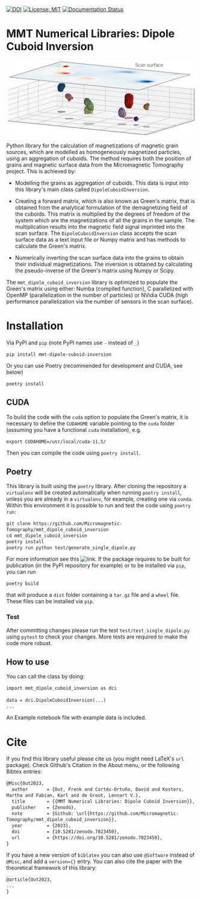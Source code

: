 [![DOI](https://zenodo.org/badge/DOI/10.5281/zenodo.XXXXXXX.svg)](https://doi.org/10.5281/zenodo.XXXXXXX)
[![License: MIT](https://img.shields.io/badge/License-MIT-yellow.svg)](LICENSE)
[![Documentation Status](https://readthedocs.org/projects/mmt-dipole-cuboid-inversion/badge/?version=latest)](https://mmt-dipole-cuboid-inversion.readthedocs.io/en/latest/?badge=latest)

# MMT Numerical Libraries: Dipole Cuboid Inversion

![](doc/_static/area1_grains_scan_sample.jpg)

Python library for the calculation of magnetizations of magnetic grain sources,
which are modelled as homogeneously magnetized particles, using an aggregation
of cuboids. The method requires both the position of grains and magnetic
surface data from the Micromagnetic Tomography project. This is achieved by:

- Modelling the grains as aggregation of cuboids. This data is input into this
  library's main class called `DipoleCuboidInversion`.

- Creating a forward matrix, which is also known as Green's matrix, that is
  obtained from the analytical formulation of the demagnetizing field of the
  cuboids. This matrix is multiplied by the degrees of freedom of the system
  which are the magnetizations of all the grains in the sample. The
  multiplication results into the magnetic field signal imprinted into the scan
  surface. The `DipoleCuboidInversion` class accepts the scan surface data as
  a text input file or Numpy matrix and has methods to calculate the Green's
  matrix.

- Numerically inverting the scan surface data into the grains to obtain their
  individual magnetizations. The inversion is obtained by calculating the
  pseudo-inverse of the Green's matrix using Numpy or Scipy.

The `mmt_dipole_cuboid_inversion` library is optimized to populate the Green's
matrix using either: Numba (compiled function), C parallelized with OpenMP
(parallelization in the number of particles) or NVidia CUDA (high performance
parallelization via the number of sensors in the scan surface).

# Installation

Via PyPI and `pip` (note PyPI names use `-` instead of `_`)

```console
pip install mmt-dipole-cuboid-inversion
```

Or you can use Poetry (recommended for development and CUDA, see below)

```console
poetry install
```

## CUDA

To build the code with the `cuda` option to populate the Green's matrix, it is
necessary to define the `CUDAHOME` variable pointing to the `cuda` folder
(assuming you have a functional `cuda` installation), e.g.

```console
export CUDAHOME=/usr/local/cuda-11.5/
```

Then you can compile the code using `poetry install`.

## Poetry

This library is built using the `poetry` library. After cloning the repository
a `virtualenv` will be created automatically when running `poetry install`,
unless you are already in a `virtualenv`, for example, creating one via
`conda`. Within this environment it is possible to run and test the code using
`poetry run`:

```
git clone https://github.com/Micromagnetic-Tomography/mmt_dipole_cuboid_inversion
cd mmt_dipole_cuboid_inversion
poetry install
poetry run python test/generate_single_dipole.py
```

For more information see this
![link](https://python-poetry.org/docs/managing-environments/). If the package
requires to be built for publication (in the PyPI repository for example) or to
be installed via `pip`, you can run

```console
poetry build
```

that will produce a `dist` folder containing a `tar.gz` file and a `wheel`
file. These files can be installed via `pip`. 

### Test

After committing changes please run the test `test/test_single_dipole.py` using
`pytest` to check your changes. More tests are required to make the code more
robust.

## How to use

You can call the class by doing:

```
import mmt_dipole_cuboid_inversion as dci

data = dci.DipoleCuboidInversion(...)
...
```

An Example notebook file with example data is included.

# Cite

If you find this library useful please cite us (you might need LaTeX's `url`
package). Check Github's Citation in the About menu, or the following Bibtex
entries:

    @Misc{Out2023,
      author       = {Out, Frenk and Cortés-Ortuño, David and Kosters, Martha and Fabian, Karl and de Groot, Lennart V.},
      title        = {{MMT Numerical Libraries: Dipole Cuboid Inversion}},
      publisher    = {Zenodo},
      note         = {Github: \url{https://github.com/Micromagnetic-Tomography/mmt_dipole_cuboid_inversion}},
      year         = {2023},
      doi          = {10.5281/zenodo.7823450},
      url          = {https://doi.org/10.5281/zenodo.7823450},
    }

If you have a new version of `biblatex` you can also use `@Software` instead of 
`@Misc`, and add a `version={}` entry. You can also cite the paper with the
theoretical framework of this library:

    @article{Out2023,
    ...
    }
